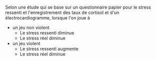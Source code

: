 Selon une étude qui se base sur un questionnaire papier pour le stress ressenti et l'enregistrement des taux de cortisol et d'un électrocardiogramme, lorsque l'on joue à
- un jeu non violent
	- Le stress ressenti diminue
	- Le stress réel diminue
- un jeu violent
	- Le stress ressenti augmente
	- Le stress réel diminue